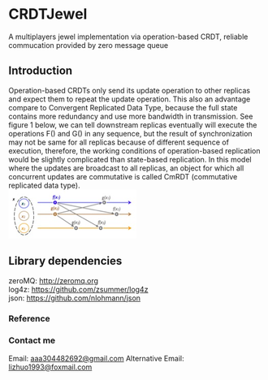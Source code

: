 # CRDTJewel
A multiplayers jewel implementation via operation-based CRDT, reliable commucation provided by zero message queue

## Introduction
Operation-based CRDTs only send its update operation to other replicas and expect them to repeat the update operation. This also an advantage compare to Convergent Replicated Data Type, because the full state contains more redundancy and use more bandwidth in transmission. See figure 1 below, we can tell downstream replicas eventually will execute the operations F() and G() in any sequence, but the result of synchronization may not be same for all replicas because of different sequence of execution, therefore, the working conditions of operation-based replication would be slightly complicated than state-based replication. In this model where the updates are broadcast to all replicas, an object for which all concurrent updates are commutative is called CmRDT (commutative replicated data type).<br>
![Alt text](https://github.com/ZedLee/CRDTJewel/blob/master/img/WechatIMG2831.jpeg)

## Library dependencies
zeroMQ: http://zeromq.org<br>
log4z: https://github.com/zsummer/log4z<br>
json: https://github.com/nlohmann/json<br>

### Reference

### Contact me 
Email: aaa304482692@gmail.com
Alternative Email: lizhuo1993@foxmail.com